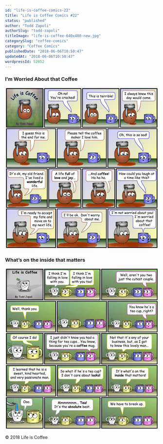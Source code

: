 ```yaml
---
id: "life-is-coffee-comics-22"
title: "Life is Coffee Comics #22"
status: "published"
author: "Todd Zapoli"
authorSlug: "todd-zapoli"
titleImage: "life-is-coffee-640x400-new.jpg"
categorySlug: "coffee-comics"
category: "Coffee Comics"
publishedDate: "2018-06-06T10:50:47"
updatedAt: "2018-06-06T10:50:47"
wordpressId: 52852
---
```


### I’m Worried About that Coffee

![I'm worried about that coffee](045-worried-about-coffee.jpg)

### What’s on the inside that matters

![What's on the inside that matters](046-inside-that-matters.jpg)

© 2018 Life is Coffee
